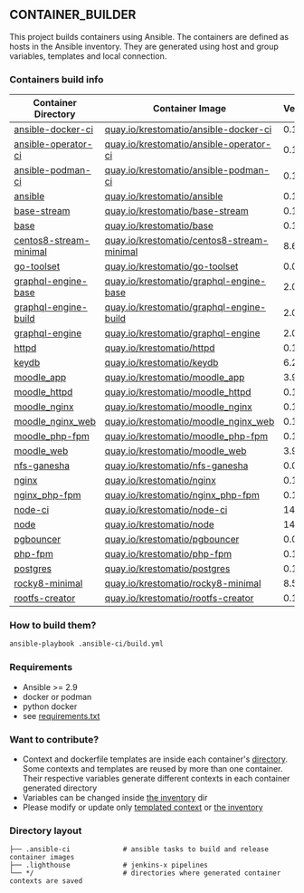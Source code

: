 ## CONTAINER_BUILDER
This project builds containers using Ansible. The containers are defined as hosts in the Ansible inventory. They are generated using host and group variables, templates and local connection.

### Containers build info
| Container Directory  | Container Image  | Version  |
|---|---|---|
| [ansible-docker-ci](ansible-docker-ci/ )| [quay.io/krestomatio/ansible-docker-ci](https://quay.io/krestomatio/ansible-docker-ci) | 0.1.49 |
| [ansible-operator-ci](ansible-operator-ci/ )| [quay.io/krestomatio/ansible-operator-ci](https://quay.io/krestomatio/ansible-operator-ci) | 0.1.50 |
| [ansible-podman-ci](ansible-podman-ci/ )| [quay.io/krestomatio/ansible-podman-ci](https://quay.io/krestomatio/ansible-podman-ci) | 0.1.49 |
| [ansible](ansible/ )| [quay.io/krestomatio/ansible](https://quay.io/krestomatio/ansible) | 0.1.49 |
| [base-stream](base-stream/ )| [quay.io/krestomatio/base-stream](https://quay.io/krestomatio/base-stream) | 0.1.49 |
| [base](base/ )| [quay.io/krestomatio/base](https://quay.io/krestomatio/base) | 0.1.49 |
| [centos8-stream-minimal](centos8-stream-minimal/ )| [quay.io/krestomatio/centos8-stream-minimal](https://quay.io/krestomatio/centos8-stream-minimal) | 8.6.1 |
| [go-toolset](go-toolset/ )| [quay.io/krestomatio/go-toolset](https://quay.io/krestomatio/go-toolset) | 0.0.31 |
| [graphql-engine-base](graphql-engine-base/ )| [quay.io/krestomatio/graphql-engine-base](https://quay.io/krestomatio/graphql-engine-base) | 2.0.9 |
| [graphql-engine-build](graphql-engine-build/ )| [quay.io/krestomatio/graphql-engine-build](https://quay.io/krestomatio/graphql-engine-build) | 2.0.9 |
| [graphql-engine](graphql-engine/ )| [quay.io/krestomatio/graphql-engine](https://quay.io/krestomatio/graphql-engine) | 2.0.9 |
| [httpd](httpd/ )| [quay.io/krestomatio/httpd](https://quay.io/krestomatio/httpd) | 0.1.49 |
| [keydb](keydb/ )| [quay.io/krestomatio/keydb](https://quay.io/krestomatio/keydb) | 6.2.1 |
| [moodle_app](moodle_app/ )| [quay.io/krestomatio/moodle_app](https://quay.io/krestomatio/moodle_app) | 3.9.14 |
| [moodle_httpd](moodle_httpd/ )| [quay.io/krestomatio/moodle_httpd](https://quay.io/krestomatio/moodle_httpd) | 0.1.49 |
| [moodle_nginx](moodle_nginx/ )| [quay.io/krestomatio/moodle_nginx](https://quay.io/krestomatio/moodle_nginx) | 0.1.49 |
| [moodle_nginx_web](moodle_nginx_web/ )| [quay.io/krestomatio/moodle_nginx_web](https://quay.io/krestomatio/moodle_nginx_web) | 0.1.49 |
| [moodle_php-fpm](moodle_php-fpm/ )| [quay.io/krestomatio/moodle_php-fpm](https://quay.io/krestomatio/moodle_php-fpm) | 0.1.49 |
| [moodle_web](moodle_web/ )| [quay.io/krestomatio/moodle_web](https://quay.io/krestomatio/moodle_web) | 3.9.14 |
| [nfs-ganesha](nfs-ganesha/ )| [quay.io/krestomatio/nfs-ganesha](https://quay.io/krestomatio/nfs-ganesha) | 0.0.3 |
| [nginx](nginx/ )| [quay.io/krestomatio/nginx](https://quay.io/krestomatio/nginx) | 0.1.49 |
| [nginx_php-fpm](nginx_php-fpm/ )| [quay.io/krestomatio/nginx_php-fpm](https://quay.io/krestomatio/nginx_php-fpm) | 0.1.49 |
| [node-ci](node-ci/ )| [quay.io/krestomatio/node-ci](https://quay.io/krestomatio/node-ci) | 14 |
| [node](node/ )| [quay.io/krestomatio/node](https://quay.io/krestomatio/node) | 14 |
| [pgbouncer](pgbouncer/ )| [quay.io/krestomatio/pgbouncer](https://quay.io/krestomatio/pgbouncer) | 0.0.5 |
| [php-fpm](php-fpm/ )| [quay.io/krestomatio/php-fpm](https://quay.io/krestomatio/php-fpm) | 0.1.49 |
| [postgres](postgres/ )| [quay.io/krestomatio/postgres](https://quay.io/krestomatio/postgres) | 0.1.49 |
| [rocky8-minimal](rocky8-minimal/ )| [quay.io/krestomatio/rocky8-minimal](https://quay.io/krestomatio/rocky8-minimal) | 8.5.3 |
| [rootfs-creator](rootfs-creator/ )| [quay.io/krestomatio/rootfs-creator](https://quay.io/krestomatio/rootfs-creator) | 0.1.40 |

### How to build them?
```bash
ansible-playbook .ansible-ci/build.yml
```

### Requirements
* Ansible >= 2.9
* docker or podman
* python docker
* see [requirements.txt](.ansible-ci/requirements.txt)

### Want to contribute?
* Context and dockerfile templates are inside each container's [directory](.ansible-ci/files/templated_contexts/). Some contexts and templates are reused by more than one container. Their respective variables generate different contexts in each container generated directory
* Variables can be changed inside [the inventory](.ansible-ci/inventory) dir
* Please modify or update only [templated context](.ansible-ci/files/templated_contexts/) or [the inventory](.ansible-ci/inventory)

### Directory layout
```
├── .ansible-ci             # ansible tasks to build and release container images
├── .lighthouse             # jenkins-x pipelines
└── */                      # directories where generated container contexts are saved
```
